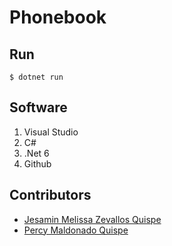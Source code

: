# Phonebook

## Run
```console
$ dotnet run
```

## Software
1.  Visual Studio
2.  C#
3.  .Net 6
4.  Github

## Contributors
- [Jesamin Melissa Zevallos Quispe](https://github.com/Jesamin-30)
- [Percy Maldonado Quispe](https://github.com/maldonadoq)
